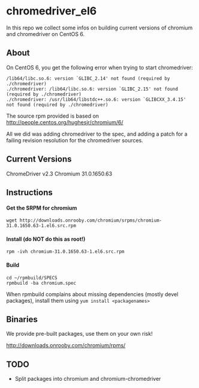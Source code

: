 chromedriver_el6
================

In this repo we collect some infos on building current versions of chromium and chromedriver on CentOS 6.

## About

On CentOS 6, you get the following error when trying to start chromedriver:

```
/lib64/libc.so.6: version `GLIBC_2.14' not found (required by ./chromedriver)
./chromedriver: /lib64/libc.so.6: version `GLIBC_2.15' not found (required by ./chromedriver)
./chromedriver: /usr/lib64/libstdc++.so.6: version `GLIBCXX_3.4.15' not found (required by ./chromedriver)
```

The source rpm provided is based on http://people.centos.org/hughesjr/chromium/6/

All we did was adding chromedriver to the spec, and adding a patch for a failing revision resolution for the chromedriver sources.

## Current Versions

ChromeDriver v2.3
Chromium 31.0.1650.63

## Instructions

#### Get the SRPM for chromium 
```wget http://downloads.onrooby.com/chromium/srpms/chromium-31.0.1650.63-1.el6.src.rpm```

#### Install (**do NOT do this as root!**)
```rpm -ivh chromium-31.0.1650.63-1.el6.src.rpm```

#### Build
```
cd ~/rpmbuild/SPECS
rpmbuild -ba chromium.spec
```

When rpmbuild complains about missing dependencies (mostly devel packages), install them using
```yum install <packagenames>```

## Binaries

We provide pre-built packages, use them on your own risk!

http://downloads.onrooby.com/chromium/rpms/

## TODO

- Split packages into chromium and chromium-chromedriver

